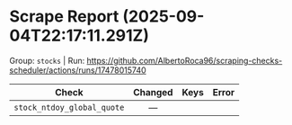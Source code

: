# Scrape Report (2025-09-04T22:17:11.291Z)

Group: `stocks`  |  Run: https://github.com/AlbertoRoca96/scraping-checks-scheduler/actions/runs/17478015740

| Check | Changed | Keys | Error |
|---|:---:|:--|:--|
| `stock_ntdoy_global_quote` | — |  |  |
